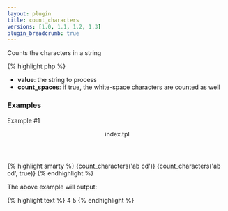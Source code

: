```yaml
---
layout: plugin
title: count_characters
versions: [1.0, 1.1, 1.2, 1.3]
plugin_breadcrumb: true
---
```


Counts the characters in a string
<div class="code-box">
{% highlight php %}
<?php
count_characters(string $value, [ bool $count_spaces = false ])
{% endhighlight %}
</div>

* **value**: the string to process
* **count_spaces**: if true, the white-space characters are counted as well


### Examples
Example #1
<div class="code-box">
<header>index.tpl</header>
{% highlight smarty %}
{count_characters('ab cd')}
{count_characters('ab cd', true)}
{% endhighlight %}
</div>

The above example will output:
<div class="code-box">
{% highlight text %}
4
5
{% endhighlight %}
</div>
